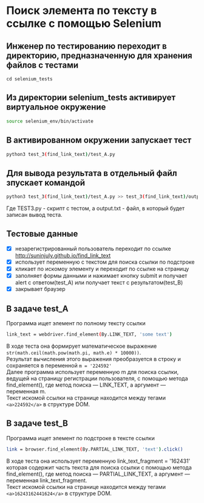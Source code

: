 # Поиск элемента по тексту в ссылке с помощью Selenium

## Инженер по тестированию переходит в директорию, предназначенную для хранения файлов с тестами
```
cd selenium_tests
```
## Из директории selenium_tests активирует виртуальное окружение
```sh
source selenium_env/bin/activate
```
## В активированном окружении запускает тест 
```sh
python3 test_3(find_link_text)/test_A.py
```
## Для вывода результата в отдельный файл зпускает командой 
```sh
python3 test_3(find_link_text)/test_A.py >> test_3(find_link_text)/output.txt
```
Где TEST3.py -  скрипт с тестом, а output.txt - файл, в который будет записан вывод теста.

## Тестовые данные
- [x] незарегистрированный пользователь переходит по ссылке http://suninjuly.github.io/find_link_text
- [x] использует переменную с текстом для поиска ссылки по подстроке
- [x] кликает по искомоу элементу и переходит по ссылке на страницу
- [x] заполняет формы данными и нажимает  кнопку submit и получает alert с ответом(test_A) или получает текст с результатом(test_B)
- [x] закрывает браузер

## В задаче test_A
Программа ищет элемент по полному тексту ссылки
```sh
link_text = webdriver.find_element(By.LINK_TEXT, 'some text')
```
В ходе теста она формирует математическое выражение `str(math.ceil(math.pow(math.pi, math.e) * 10000))`. \
Результат вычисления этого выражения преобразуется в строку и сохраняется в переменной `m = '224592'` \
Далее программа использует переменную m для поиска ссылки, ведущей на страницу регистрации пользователя, с помощью метода find_element(), где метод поиска — LINK_TEXT, а аргумент — переменная m.\
Текст искомой ссылки на странице находится между тегами `<a>224592</a>` в структуре DOM.


## В задаче test_B
Программа ищет элемент по подстроке в тексте ссылки
```sh
link = browser.find_element(By.PARTIAL_LINK_TEXT, 'text').click()
```
В ходе теста она использует переменную link_text_fragment = '162431' которая содержит часть текста для поиска ссылки с помощью метода find_element(), где метод поиска — PARTIAL_LINK_TEXT, а аргумент — переменная link_text_fragment.\
Текст искомой ссылки на странице находится между тегами `<a>16243162441624</a>` в структуре DOM.
